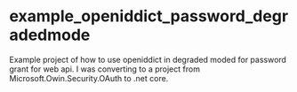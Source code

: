 # example_openiddict_password_degradedmode

Example project of how to use openiddict in degraded moded for password grant for web api.
I was converting to a project from Microsoft.Owin.Security.OAuth to .net core.